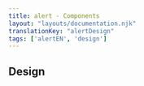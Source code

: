 ```yaml
---
title: alert - Components
layout: "layouts/documentation.njk"
translationKey: "alertDesign"
tags: ['alertEN', 'design']
---
```


## Design